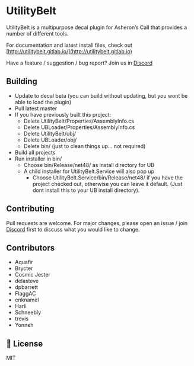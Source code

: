﻿# UtilityBelt

UtilityBelt is a multipurpose decal plugin for Asheron’s Call that provides a number of different tools.

For documentation and latest install files, check out [http://utilitybelt.gitlab.io/](http://utilitybelt.gitlab.io)

Have a feature / suggestion / bug report? Join us in [Discord](https://discord.gg/c75pPaz)

## Building

 
- Update to decal beta (you can build without updating, but you wont be able to load the plugin)
- Pull latest master
- If you have previously built this project:
  - Delete UtilityBelt/Properties/AssemblyInfo.cs
  - Delete UBLoader/Properties/AssemblyInfo.cs
  - Delete UtilityBelt/obj/
  - Delete UBLoader/obj/
  - Delete bin/ (just to clean things up... not required)
- Build all projects
- Run installer in bin/
  - Choose bin/Release/net48/ as install directory for UB
  - A child installer for UtilityBelt.Service will also pop up
    - Choose UtilityBelt.Service/bin/Release/net48/ if you have the project checked out, otherwise you can leave it default.  (Just dont install this to your UB install directory).

## Contributing

Pull requests are welcome. For major changes, please open an issue / join [Discord](https://discord.gg/c75pPaz) first to discuss what you would like to change.

## Contributors

* Aquafir
* Brycter
* Cosmic Jester
* delasteve
* dpbarrett
* FlaggAC
* enknamel
* Harli
* Schneebly
* trevis
* Yonneh

## 📄 License

MIT
